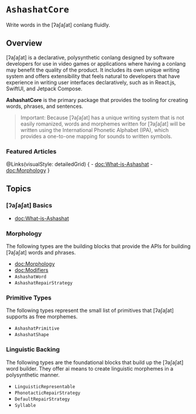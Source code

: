 # ``AshashatCore``

Write words in the [ʔaʃaʃat] conlang fluidly.

## Overview

[ʔaʃaʃat] is a declarative, polysynthetic conlang designed by software developers for use in video games or applications
where having a conlang may benefit the quality of the product. It includes its own unique writing system and offers
extensibility that feels natural to developers that have experience in writing user interfaces declaratively, such as in
React.js, SwiftUI, and Jetpack Compose.

**AshashatCore** is the primary package that provides the tooling for creating words, phrases, and sentences.

> Important: Because [ʔaʃaʃat] has a unique writing system that is not easily romanized, words and morphemes written for
> [ʔaʃaʃat] will be written using the International Phonetic Alphabet (IPA), which provides a one-to-one mapping for
> sounds to written symbols.

### Featured Articles

@Links(visualStyle: detailedGrid) {
    - <doc:What-is-Ashashat>
    - <doc:Morphology>
}

## Topics

### [ʔaʃaʃat] Basics

- <doc:What-is-Ashashat>

### Morphology

The following types are the building blocks that provide the APIs for building [ʔaʃaʃat] words and phrases.

- <doc:Morphology>
- <doc:Modifiers>
- ``AshashatWord``
- ``AshashatRepairStrategy``

### Primitive Types

The following types represent the small list of primitives that [ʔaʃaʃat] supports as free morphemes.

- ``AshashatPrimitive``
- ``AshashatShape``

### Linguistic Backing

The following types are the foundational blocks that build up the [ʔaʃaʃat] word builder. They offer ai means to create
linguistic morphemes in a polysynthetic manner.

- ``LinguisticRepresentable``
- ``PhonotacticRepairStrategy``
- ``DefaultRepairStrategy``
- ``Syllable``
